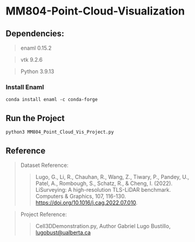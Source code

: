 # MM804-Point-Cloud-Visualization

## Dependencies: 
> enaml                         0.15.2

> vtk                           9.2.6

> Python 3.9.13
### Install Enaml
``` 
conda install enaml -c conda-forge
```

## Run the Project 
```Python3
python3 MM804_Point_Cloud_Vis_Project.py
```

## Reference
> Dataset Reference: 
>> Lugo, G., Li, R., Chauhan, R., Wang, Z., Tiwary, P., Pandey, U., Patel, A., Rombough, S., Schatz, R., & Cheng, I. (2022). LiSurveying: A high-resolution TLS-LiDAR benchmark. Computers & Graphics, 107, 116-130. https://doi.org/10.1016/j.cag.2022.07.010.

> Project Reference: 
>> Cell3DDemonstration.py, Author Gabriel Lugo Bustillo, lugobust@ualberta.ca
